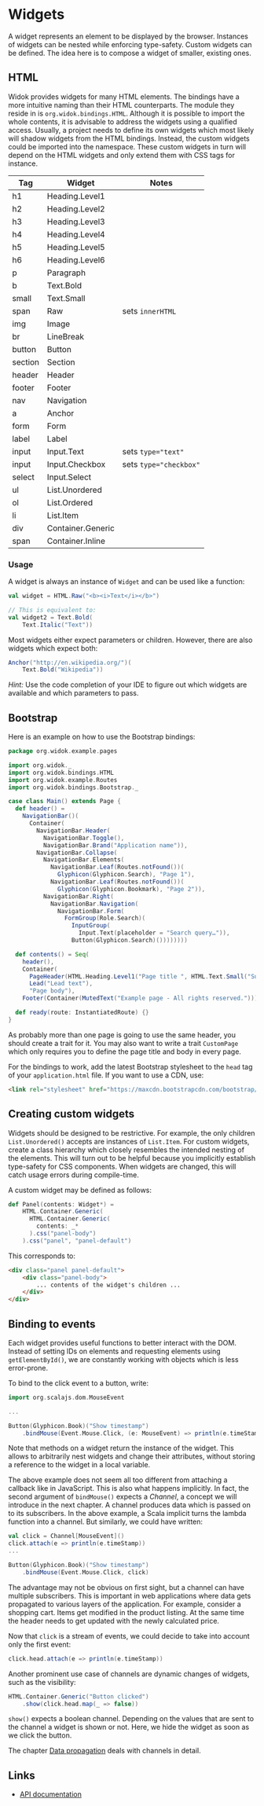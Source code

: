 # Widgets
A widget represents an element to be displayed by the browser. Instances of widgets can be nested while enforcing type-safety. Custom widgets can be defined. The idea here is to compose a widget of smaller, existing ones.

## HTML
Widok provides widgets for many HTML elements. The bindings have a more intuitive naming than their HTML counterparts. The module they reside in is ``org.widok.bindings.HTML``. Although it is possible to import the whole contents, it is advisable to address the widgets using a qualified access. Usually, a project needs to define its own widgets which most likely will shadow widgets from the HTML bindings. Instead, the custom widgets could be imported into the namespace. These custom widgets in turn will depend on the HTML widgets and only extend them with CSS tags for instance.

|   Tag   |       Widget      |          Notes           |
|---------|-------------------|--------------------------|
| h1      | Heading.Level1    |                          |
| h2      | Heading.Level2    |                          |
| h3      | Heading.Level3    |                          |
| h4      | Heading.Level4    |                          |
| h5      | Heading.Level5    |                          |
| h6      | Heading.Level6    |                          |
| p       | Paragraph         |                          |
| b       | Text.Bold         |                          |
| small   | Text.Small        |                          |
| span    | Raw               | sets ``innerHTML``       |
| img     | Image             |                          |
| br      | LineBreak         |                          |
| button  | Button            |                          |
| section | Section           |                          |
| header  | Header            |                          |
| footer  | Footer            |                          |
| nav     | Navigation        |                          |
| a       | Anchor            |                          |
| form    | Form              |                          |
| label   | Label             |                          |
| input   | Input.Text        | sets ``type="text"``     |
| input   | Input.Checkbox    | sets ``type="checkbox"`` |
| select  | Input.Select      |                          |
| ul      | List.Unordered    |                          |
| ol      | List.Ordered      |                          |
| li      | List.Item         |                          |
| div     | Container.Generic |                          |
| span    | Container.Inline  |                          |

### Usage
A widget is always an instance of ``Widget`` and can be used like a function:

```scala
val widget = HTML.Raw("<b><i>Text</i></b>")

// This is equivalent to:
val widget2 = Text.Bold(
    Text.Italic("Text"))
```

Most widgets either expect parameters or children. However, there are also widgets which expect both:

```scala
Anchor("http://en.wikipedia.org/")(
    Text.Bold("Wikipedia"))
```

*Hint:* Use the code completion of your IDE to figure out which widgets are available and which parameters to pass.

## Bootstrap
Here is an example on how to use the Bootstrap bindings:

```scala
package org.widok.example.pages

import org.widok._
import org.widok.bindings.HTML
import org.widok.example.Routes
import org.widok.bindings.Bootstrap._

case class Main() extends Page {
  def header() =
    NavigationBar()(
      Container(
        NavigationBar.Header(
          NavigationBar.Toggle(),
          NavigationBar.Brand("Application name")),
        NavigationBar.Collapse(
          NavigationBar.Elements(
            NavigationBar.Leaf(Routes.notFound())(
              Glyphicon(Glyphicon.Search), "Page 1"),
            NavigationBar.Leaf(Routes.notFound())(
              Glyphicon(Glyphicon.Bookmark), "Page 2")),
          NavigationBar.Right(
            NavigationBar.Navigation(
              NavigationBar.Form(
                FormGroup(Role.Search)(
                  InputGroup(
                    Input.Text(placeholder = "Search query…")),
                  Button(Glyphicon.Search)())))))))

  def contents() = Seq(
    header(),
    Container(
      PageHeader(HTML.Heading.Level1("Page title ", HTML.Text.Small("Subtitle"))),
      Lead("Lead text"),
      "Page body"),
    Footer(Container(MutedText("Example page - All rights reserved."))))

  def ready(route: InstantiatedRoute) {}
}
```

As probably more than one page is going to use the same header, you should create a trait for it. You may also want to write a trait ``CustomPage`` which only requires you to define the page title and body in every page.

For the bindings to work, add the latest Bootstrap stylesheet to the ``head`` tag of your ``application.html`` file. If you want to use a CDN, use:

```html
<link rel="stylesheet" href="https://maxcdn.bootstrapcdn.com/bootstrap/3.2.0/css/bootstrap.min.css">
```

## Creating custom widgets
Widgets should be designed to be restrictive. For example, the only children ``List.Unordered()`` accepts are instances of ``List.Item``. For custom widgets, create a class hierarchy which closely resembles the intended nesting of the elements. This will turn out to be helpful because you implicitly establish type-safety for CSS components. When widgets are changed, this will catch usage errors during compile-time.

A custom widget may be defined as follows:

```scala
def Panel(contents: Widget*) =
    HTML.Container.Generic(
      HTML.Container.Generic(
        contents: _*
      ).css("panel-body")
    ).css("panel", "panel-default")
```

This corresponds to:

```html
<div class="panel panel-default">
    <div class="panel-body">
        ... contents of the widget's children ...
    </div>
</div>
```

## Binding to events
Each widget provides useful functions to better interact with the DOM. Instead of setting IDs on elements and requesting elements using ``getElementById()``, we are constantly working with objects which is less error-prone.

To bind to the click event to a button, write:

```scala
import org.scalajs.dom.MouseEvent

...

Button(Glyphicon.Book)("Show timestamp")
    .bindMouse(Event.Mouse.Click, (e: MouseEvent) => println(e.timeStamp))
```

Note that methods on a widget return the instance of the widget. This allows to arbitrarily nest widgets and change their attributes, without storing a reference to the widget in a local variable.

The above example does not seem all too different from attaching a callback like in JavaScript. This is also what happens implicitly. In fact, the second argument of ``bindMouse()`` expects a *Channel*, a concept we will introduce in the next chapter. A channel produces data which is passed on to its subscribers. In the above example, a Scala implicit turns the lambda function into a channel. But similarly, we could have written:

```scala
val click = Channel[MouseEvent]()
click.attach(e => println(e.timeStamp))
...

Button(Glyphicon.Book)("Show timestamp")
    .bindMouse(Event.Mouse.Click, click)
```

The advantage may not be obvious on first sight, but a channel can have multiple subscribers. This is important in web applications where data gets propagated to various layers of the application. For example, consider a shopping cart. Items get modified in the product listing. At the same time the header needs to get updated with the newly calculated price.

Now that ``click`` is a stream of events, we could decide to take into account only the first event:

```scala
click.head.attach(e => println(e.timeStamp))
```

Another prominent use case of channels are dynamic changes of widgets, such as the visibility:

```scala
HTML.Container.Generic("Button clicked")
    .show(click.head.map(_ => false))
```

``show()`` expects a boolean channel. Depending on the values that are sent to the channel a widget is shown or not. Here, we hide the widget as soon as we click the button.

The chapter [Data propagation](#data-propagation) deals with channels in detail.

## Links
- [API documentation](http://widok.github.io/api/v0.1.1/index.html)

